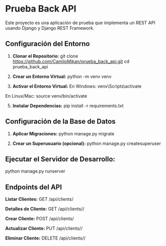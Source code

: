 # Prueba Back API

Este proyecto es una aplicación de prueba que implementa un REST API usando Django y Django REST Framework.

## Configuración del Entorno

1. **Clonar el Repositorio:**
   git clone https://github.com/CamiloMikan/prueba_back_api.git
   cd prueba_back_api

2. **Crear un Entorno Virtual:**
  python -m venv venv

3. **Activar el Entorno Virtual:**
  En Windows:
        venv\Scripts\activate
   
  En Linux/Mac:
        source venv/bin/activate

5. **Instalar Dependencias:**
   pip install -r requirements.txt

## Configuración de la Base de Datos

1. **Aplicar Migraciones:**
  python manage.py migrate

2. **Crear un Superusuario (opcional):**
  python manage.py createsuperuser

## Ejecutar el Servidor de Desarrollo:
  python manage.py runserver

  ## Endpoints del API
  
**Listar Clientes:**
  GET /api/clients/

**Detalles de Cliente:**
  GET /api/clients/<id>/

**Crear Cliente:**
  POST /api/clients/

**Actualizar Cliente:**
  PUT /api/clients/<id>/

**Eliminar Cliente:**
  DELETE /api/clients/<id>/

